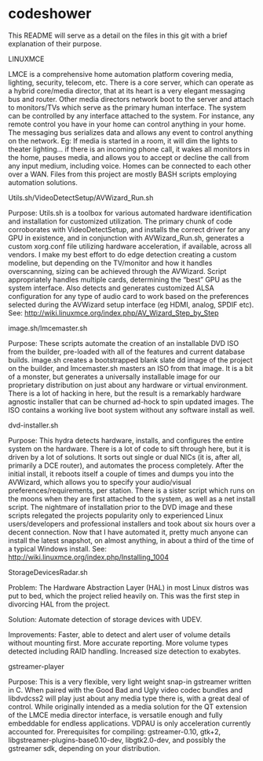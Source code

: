 # codeshower
This README will serve as a detail on the files in this git with a brief explanation of their purpose.

LINUXMCE

LMCE is a comprehensive home automation platform covering media, lighting, security, telecom, etc. There is a core server, which can operate as a hybrid core/media director, that at its heart is a very elegant messaging bus and router. Other media directors network boot to the server and attach to monitors/TVs which serve as the primary human interface. The system can be controlled by any interface attached to the system. For instance, any remote control you have in your home can control anything in your home. The messaging bus serializes data and allows any event to control anything on the network. Eg: If media is started in a room, it will dim the lights to theater lighting... if there is an incoming phone call, it wakes all monitors in the home, pauses media, and allows you to accept or decline the call from any input medium, including voice. Homes can be connected to each other over a WAN. Files from this project are mostly BASH scripts employing automation solutions.


Utils.sh/VideoDetectSetup/AVWizard_Run.sh

Purpose: Utils.sh is a toolbox for various automated hardware identification and installation for customized utilization. The primary chunk of code corroborates with VideoDetectSetup, and installs the correct driver for any GPU in existence, and in conjunction with AVWizard_Run.sh, generates a custom xorg.conf file utilizing hardware acceleration, if available, across all vendors. I make my best effort to do edge detection creating a custom modeline, but depending on the TV/monitor and how it handles overscanning, sizing can be achieved through the AVWizard. Script appropriately handles multiple cards, determining the “best” GPU as the system interface. Also detects and generates customized ALSA configuration for any type of audio card to work based on the preferences selected during the AVWizard setup interface (eg HDMI, analog, SPDIF etc).
See: http://wiki.linuxmce.org/index.php/AV_Wizard_Step_by_Step


image.sh/lmcemaster.sh

Purpose: These scripts automate the creation of an installable DVD ISO from the builder, pre-loaded with all of the features and current database builds. image.sh creates a bootstrapped blank slate dd image of the project on the builder, and lmcemaster.sh masters an ISO from that image. It is a bit of a monster, but generates a universally installable image for our proprietary distribution on just about any hardware or virtual environment. There is a lot of hacking in here, but the result is a remarkably hardware agnostic installer that can be churned ad-hock to spin updated images. The ISO contains a working live boot system without any software install as well.


dvd-installer.sh

Purpose: This hydra detects hardware, installs, and configures the entire system on the hardware. There is a lot of code to sift through here, but it is driven by a lot of solutions. It sorts out single or dual NICs (it is, after all, primarily a DCE router), and automates the process completely. After the initial install, it reboots itself a couple of times and dumps you into the AVWizard, which allows you to specify your audio/visual preferences/requirements, per station. There is a sister script which runs on the moons when they are first attached to the system, as well as a net install script. The nightmare of installation prior to the DVD image and these scripts relegated the projects popularity only to experienced Linux users/developers and professional installers and took about six hours over a decent connection. Now that I have automated it, pretty much anyone can install the latest snapshot, on almost anything, in about a third of the time of a typical Windows install.
See: http://wiki.linuxmce.org/index.php/Installing_1004


StorageDevicesRadar.sh

Problem: The Hardware Abstraction Layer (HAL) in most Linux distros was put to bed, which the project relied heavily on. This was the first step in divorcing HAL from the project.

Solution: Automate detection of storage devices with UDEV.

Improvements: Faster, able to detect and alert user of volume details without mounting first. More accurate reporting. More volume types detected including RAID handling. Increased size detection to exabytes.


gstreamer-player

Purpose: This is a very flexible, very light weight snap-in gstreamer written in C. When paired with the   Good Bad and Ugly video codec bundles and libdvdcss2 will play just about any media type there is, with a great deal of control. While originally intended as a media solution for the QT extension of the LMCE media director interface, is versatile enough and fully embeddable for endless applications. VDPAU is only acceleration currently accounted for.
Prerequisites for compiling: gstreamer-0.10, gtk+2, libgstreamer-plugins-base0.10-dev, libgtk2.0-dev, and possibly the gstreamer sdk, depending on your distribution. 
